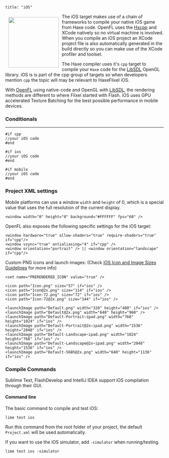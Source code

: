 ```
title: "iOS"
```

<img src="/images/targets/ios-logo.png" width="160px" style="float:left; padding:10px" />

The iOS target makes use of a chain of frameworks to compile your native iOS game from Haxe code. OpenFL uses the [Hxcpp](http://lib.haxe.org/p/hxcpp) and XCode natively so no virtual machine is involved.
When you compile an iOS project an XCode project file is also automatically generated in the build directly so you can make use of the XCode profiler and toolset.

The Haxe compiler uses it's ```cpp``` target to compile your ```Haxe``` code for the [LibSDL](http://libsdl.org) OpenGL library.
iOS is is part of the cpp group of targets so when developers mention ```cpp``` the topic will may be relevant to HaxeFlixel iOS.

With [OpenFL](http://openfl.org) using native-code and OpenGL with [LibSDL](http://libsdl.org), the rendering methods are different to where Flixel started with Flash.
iOS uses GPU accelerated Texture Batching for the best possible performance in mobile devices.

### Conditionals
----

```
#if cpp
//your iOS code
#end

#if ios
//your iOS code
#end

#if mobile
//your iOS code
#end
```

### Project XML settings

Mobile platforms can use a window `width` and `height` of 0, which is a special value that uses the full resolution of the current display.

```
<window width="0" height="0" background="#FFFFFF" fps="60" />
```

OpenFL also exposes the following specific settings for the iOS target:

```
<window hardware="true" allow-shaders="true" require-shaders="true" if="cpp"/>
<window vsync="true" antialiasing="4" if="cpp" />
<window orientation="portrait" /> || <window orientation="landscape" if="cpp"/>
```

Custom PNG icons and launch images: (Check [iOS Icon and Image Sizes Guidelines](https://developer.apple.com/library/ios/documentation/userexperience/conceptual/mobilehig/IconMatrix.html) for more info)

```
<set name="PRERENDERED_ICON" value="true" />

<icon path="Icon.png" size="57" if="ios" />
<icon path="Icon@2x.png" size="114" if="ios" />
<icon path="Icon-72.png" size="72" if="ios" />
<icon path="Icon-72@2x.png" size="144" if="ios" />

<launchImage path="Default.png" width="320" height="480" if="ios" />
<launchImage path="Default@2x.png" width="640" height="960" />
<launchImage path="Default-Portrait~ipad.png" width="768" height="1024" if="ios" />
<launchImage path="Default-Portrait@2x~ipad.png" width="1536" height="2048" if="ios" />
<launchImage path="Default-Landscape~ipad.png" width="1024" height="768" if="ios" />
<launchImage path="Default-Landscape@2x~ipad.png" width="2048" height="1536" if="ios" />
<launchImage path="Default-568h@2x.png" width="640" height="1136" if="ios" />
```

### Compile Commands

Sublime Text, FlashDevelop and IntelliJ IDEA support iOS compilation through their GUI.

#### Command line

The basic command to compile and test iOS:

```
lime test ios
```

Run this command from the root folder of your project, the default `Project.xml` will be used automatically.

If you want to use the iOS simulator, add `-simulator` when running/testing.

```
lime test ios -simulator
```
